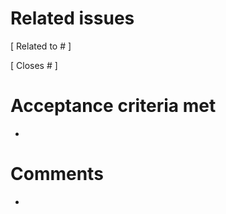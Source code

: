 # Related issues

[ Related to #<issue number> ]

[ Closes #<issue number> ]

# Acceptance criteria met

- <acceptance criteria>

# Comments

- <comments>
